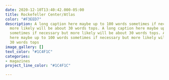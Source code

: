 ```yaml
---
date: 2020-12-10T13:40:42.000-05:00
title: Rockefeller Center/Atlas
color: "#F3EED7"
description: A long caption here maybe up to 100 words sometimes if necessary but
  more likely will be about 30 words tops. A long caption here maybe up to 100 words
  sometimes if necessary but more likely will be about 30 words tops. A long caption
  here maybe up to 100 words sometimes if necessary but more likely will be about
  30 words tops
image_gallery: []
text_color: "#1C4F1C"
categories:
- magazines
project_line_color: "#1C4F1C"

---
```

